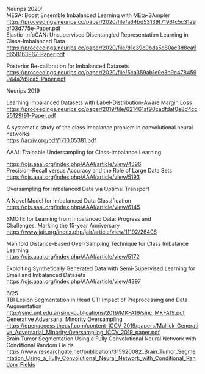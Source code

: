 Neurips 2020: \
MESA: Boost Ensemble Imbalanced Learning with MEta-SAmpler <br/>
https://proceedings.neurips.cc/paper/2020/file/a64bd53139f71961c5c31a9af03d775e-Paper.pdf <br/> 
Elastic-InfoGAN: Unsupervised Disentangled Representation Learning in Class-Imbalanced Data
https://proceedings.neurips.cc/paper/2020/file/d1e39c9bda5c80ac3d8ea9d658163967-Paper.pdf <br/>

Posterior Re-calibration for Imbalanced Datasets <br/>
https://proceedings.neurips.cc/paper/2020/file/5ca359ab1e9e3b9c478459944a2d9ca5-Paper.pdf  <br/>


Neurips 2019  <br/>

Learning Imbalanced Datasets with Label-Distribution-Aware Margin Loss  <br/>
https://proceedings.neurips.cc/paper/2019/file/621461af90cadfdaf0e8d4cc25129f91-Paper.pdf  <br/>

A systematic study of the class imbalance problem in convolutional neural networks  <br/>
https://arxiv.org/pdf/1710.05381.pdf  <br/>


AAAI:
Trainable Undersampling for Class-Imbalance Learning  <br/>

https://ojs.aaai.org/index.php/AAAI/article/view/4396  <br/>
Precision-Recall versus Accuracy and the Role of Large Data Sets  <br/>
https://ojs.aaai.org/index.php/AAAI/article/view/5193  <br/>

Oversampling for Imbalanced Data via Optimal Transport  <br/>


A Novel Model for Imbalanced Data Classification  <br/>
https://ojs.aaai.org/index.php/AAAI/article/view/6145  <br/>

SMOTE for Learning from Imbalanced Data: Progress and  <br/>
Challenges, Marking the 15-year Anniversary  <br/>
https://www.jair.org/index.php/jair/article/view/11192/26406  <br/>

Manifold Distance-Based Over-Sampling Technique for Class Imbalance Learning  <br/>
https://ojs.aaai.org/index.php/AAAI/article/view/5172  <br/>

Exploiting Synthetically Generated Data with Semi-Supervised Learning for Small and Imbalanced Datasets  <br/>
https://ojs.aaai.org/index.php/AAAI/article/view/4397  <br/>

6/25  <br/>
TBI Lesion Segmentation in Head CT: Impact of Preprocessing and Data Augmentation  <br/>
http://sinc.unl.edu.ar/sinc-publications/2019/MKFA19/sinc_MKFA19.pdf  <br/>
Generative Adversarial Minority Oversampling  <br/>
https://openaccess.thecvf.com/content_ICCV_2019/papers/Mullick_Generative_Adversarial_Minority_Oversampling_ICCV_2019_paper.pdf  <br/>
Brain Tumor Segmentation Using a Fully Convolutional Neural Network with Conditional Random Fields  <br/>
https://www.researchgate.net/publication/315920082_Brain_Tumor_Segmentation_Using_a_Fully_Convolutional_Neural_Network_with_Conditional_Random_Fields  <br/>

